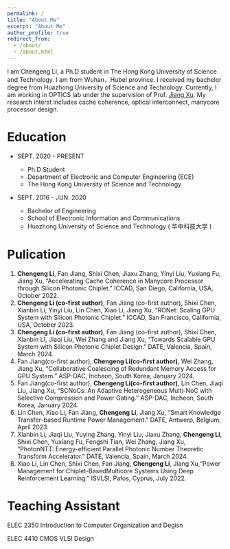 ```yaml
---
permalink: /
title: "About Me"
excerpt: "About Me"
author_profile: true
redirect_from: 
  - /about/
  - /about.html
---
```


I am Chengeng LI, a Ph.D student in The Hong Kong University of Science and Technology. I am from Wuhan，Hubei province. I received my bachelor degree from Huazhong University of Science and Technology. Currently, I am working in OPTICS lab under the supervision of Prof. [Jiang Xu](https://eexu.home.ece.ust.hk/index.html). My research interst includes cache coherence, optical interconnect, manycore processor design.

Education
======
* SEPT. 2020 - PRESENT 
  * Ph.D Student  
  * Department of Electronic and Computer Engineering (ECE) 
  * The Hong Kong University of Science and Technology 

* SEPT. 2016 - JUN. 2020 
  * Bachelor of Engineering   
  * School of Electronic Information and Communications  
  * Huazhong University of Science and Technology ( 华中科技大学 ) 

Pulication
======
1. **Chengeng Li**, Fan Jiang, Shixi Chen, Jiaxu Zhang, Yinyi Liu, Yuxiang Fu, Jiang Xu, “Accelerating Cache Coherence in Manycore Processor through Silicon Photonic Chiplet.” ICCAD, San Diego, California, USA, October 2022.
2. **Chengeng Li (co-first author)**, Fan Jiang (co-first author), Shixi Chen, Xianbin Li, Yinyi Liu, Lin Chen, Xiao Li, Jiang Xu, “RONet: Scaling GPU System with Silicon Photonic Chiplet.” ICCAD, San Francisco, California, USA, October 2023.
3. **Chengeng Li (co-first author)**, Fan Jiang (co-first author), Shixi Chen, Xianbin LI, Jiaqi Liu, Wei Zhang and Jiang Xu, “Towards Scalable GPU System with Silicon Photonic Chiplet Design.” DATE, Valencia, Spain, March 2024.
4. Fan Jiang(co-first author), **Chengeng Li(co-first author)**, Wei Zhang, Jiang Xu, “Collaborative Coalescing of Redundant Memory Access for GPU System.” ASP-DAC, Incheon, South Korea, January 2024.
5. Fan Jiang(co-first author), **Chengeng Li(co-first author)**, Lin Chen, Jiaqi Liu, Jiang Xu, “SCNoCs: An Adaptive Heterogeneous Multi-NoC with Selective Compression and Power Gating.” ASP-DAC, Incheon, South Korea, January 2024.
6. Lin Chen, Xiao Li, Fan Jiang, **Chengeng Li**, Jiang Xu, “Smart Knowledge Transfer-based Runtime Power Management.” DATE, Antwerp, Belgium, April 2023.
7. Xianbin Li, Jiaqi Liu, Yuying Zhang, Yinyi Liu, Jiaxu Zhang, **Chengeng Li**, Shixi Chen, Yuxiang Fu, Fengshi Tian, Wei Zhang, Jiang Xu, “PhotonNTT: Energy-efficient Parallel Photonic Number Theoretic Transform Accelerator.” DATE, Valencia, Spain, March 2024.
8. Xiao Li, Lin Chen, Shixi Chen, Fan Jiang, **Chengeng Li**, Jiang Xu,“Power Management for Chiplet-BasedMulticore Systems Using Deep Reinforcement Learning.” ISVLSI, Pafos, Cyprus, July 2022.

Teaching Assistant
======
ELEC 2350 Introduction to Computer Organization and Degisn

ELEC 4410 CMOS VLSI Design
